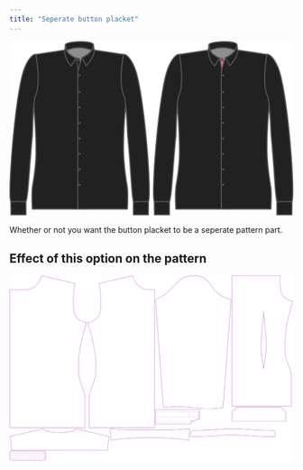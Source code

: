 ```yaml
---
title: "Seperate button placket"
---
```


![Seperate button placket](seperatebuttonplacket.svg)

Whether or not you want the button placket to be a seperate pattern part.

## Effect of this option on the pattern

![This image shows the effect of this option by superimposing several variants that have a different value for this option](simon_seperatebuttonplacket_sample.svg "Effect of this option on the pattern")
